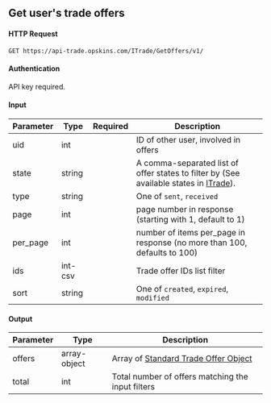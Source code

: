 ## Get user's trade offers

#### HTTP Request

`GET https://api-trade.opskins.com/ITrade/GetOffers/v1/`

#### Authentication

API key required.

#### Input

Parameter | Type | Required   | Description
--------- | -----| :--------: | -----------
uid | int |  | ID of other user, involved in offers
state | string |  | A comma-separated list of offer states to filter by (See available states in [ITrade](/ITrade.md#offer-states)). 
type | string |  | One of `sent`, `received`
page | int |  | page number in response (starting with 1, default to 1) 
per_page | int |  | number of items per_page in response (no more than 100, defaults to 100)
ids | int-csv |  | Trade offer IDs list filter
sort | string | | One of `created`, `expired`, `modified`
    
#### Output

Parameter | Type | Description
--------- | -----| -------- 
offers | array-object | Array of [Standard Trade Offer Object](/ITrade.md#standard-trade-offer-object)
total | int | Total number of offers matching the input filters
